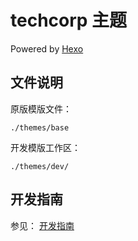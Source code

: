 # techcorp 主题
Powered by [Hexo](https://hexo.io)
## 文件说明
原版模版文件：
```
./themes/base
```
开发模版工作区：
```
./themes/dev/
```
## 开发指南
参见：
[开发指南](https://github.com/hanamiyuna/hexo-theme-techcorp/blob/master/doc/development-environment.md)